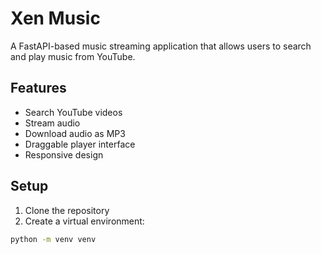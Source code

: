 # Xen Music

A FastAPI-based music streaming application that allows users to search and play music from YouTube.

## Features

- Search YouTube videos
- Stream audio
- Download audio as MP3
- Draggable player interface
- Responsive design

## Setup

1. Clone the repository
2. Create a virtual environment:
```bash
python -m venv venv
